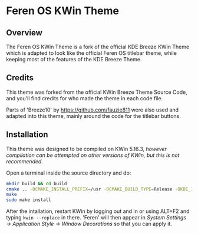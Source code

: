 # Feren OS KWin Theme

## Overview

The Feren OS KWin Theme is a fork of the official KDE Breeze KWin Theme which is adapted to look like the official Feren OS titlebar theme, while keeping most of the features of the KDE Breeze Theme.

## Credits

This theme was forked from the official KWin Breeze Theme Source Code, and you'll find credits for who made the theme in each code file.

Parts of 'Breeze10' by https://github.com/fauzie811 were also used and adapted into this theme, mainly around the code for the titlebar buttons. 

## Installation

This theme was designed to be compiled on KWin 5.16.3, *however compilation can be attempted on other versions of KWin, but this is not recommended*.

Open a terminal inside the source directory and do:
```sh
mkdir build && cd build
cmake .. -DCMAKE_INSTALL_PREFIX=/usr -DCMAKE_BUILD_TYPE=Release -DKDE_INSTALL_LIBDIR=lib -DBUILD_TESTING=OFF -DKDE_INSTALL_USE_QT_SYS_PATHS=ON
make
sudo make install
```
After the intallation, restart KWin by logging out and in or using ALT+F2 and typing `kwin --replace` in there. 'Feren' will then appear in *System Settings &rarr; Application Style &rarr; Window Decorations* so that you can apply it.
